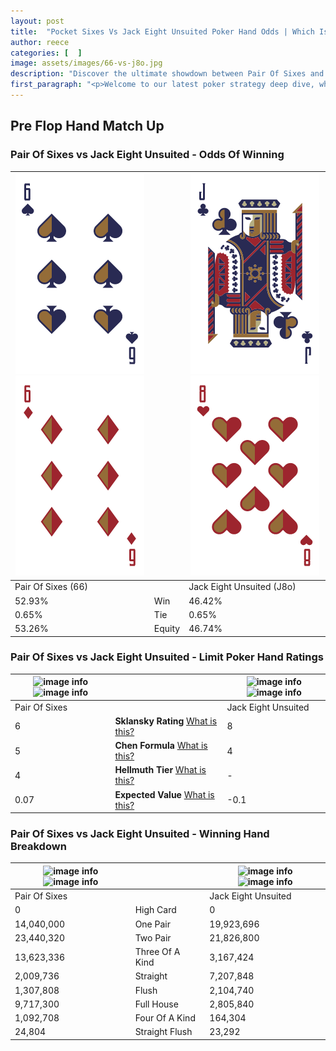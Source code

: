 ```yaml
---
layout: post
title:  "Pocket Sixes Vs Jack Eight Unsuited Poker Hand Odds | Which Is The Better Hand In Poker? A Complete Guide"
author: reece
categories: [  ]
image: assets/images/66-vs-j8o.jpg
description: "Discover the ultimate showdown between Pair Of Sixes and Jack Eight Unsuited in poker! Uncover the odds, strategies, and scenarios where one hand triumphs over the other. Get ready to up your poker game with this thrilling analysis."
first_paragraph: "<p>Welcome to our latest poker strategy deep dive, where we're pitting two distinct hands against each other in a high-stakes showdown: Pair Of Sixes vs Jack Eight Unsuited.</p><p>In the dynamic world of poker, every decision counts, and knowing which hand holds the upper hand is key to your success at the table.</p><p>In this article, we'll dissect these two hands, explore the scenarios where one dominates the other, and equip you with the knowledge to make strategic choices that can tip the odds in your favor.</p><p>Get ready to unravel the intriguing dynamics of these poker hands and elevate your game to new heights.</p>"
---
```




[comment]: # (sp0)

## Pre Flop Hand Match Up

<div class="table hand-ratings" markdown="1"> 



### Pair Of Sixes vs Jack Eight Unsuited - Odds Of Winning


    
| ![image info](assets/images/hand1/6.png) ![image info](assets/images/hand1/6o.png) |  | ![image info](assets/images/hand2/j.png) ![image info](assets/images/hand2/8o.png) |
| -------- | -------- | -------- |
| Pair Of Sixes (66) |  | Jack Eight Unsuited (J8o) |
| 52.93% | Win | 46.42% |
| 0.65% | Tie | 0.65% |
| 53.26% | Equity | 46.74% |




[comment]: # (sp1)



### Pair Of Sixes vs Jack Eight Unsuited - Limit Poker Hand Ratings


    
| ![image info](https://www.riverpairs.com/assets/images/hand1/6.png) ![image info](https://www.riverpairs.com/assets/images/hand1/6o.png) |  | ![image info](https://www.riverpairs.com/assets/images/hand2/j.png) ![image info](https://www.riverpairs.com/assets/images/hand2/8o.png) |
| -------- | -------- | -------- |
| Pair Of Sixes |  | Jack Eight Unsuited |
| 6 | **Sklansky Rating** [What is this?](/sklansky-rating-explained) | 8 |
| 5 | **Chen Formula** [What is this?](/chen-formula-explained) | 4 |
| 4 | **Hellmuth Tier** [What is this?](/Hellmuth-tier-explained) | - |
| 0.07 | **Expected Value** [What is this?](/expected-value-explained) | -0.1 |




[comment]: # (sp2)



### Pair Of Sixes vs Jack Eight Unsuited - Winning Hand Breakdown


    
| ![image info](https://www.riverpairs.com/assets/images/hand1/6.png) ![image info](https://www.riverpairs.com/assets/images/hand1/6o.png) |  | ![image info](https://www.riverpairs.com/assets/images/hand2/j.png) ![image info](https://www.riverpairs.com/assets/images/hand2/8o.png) |
| -------- | -------- | -------- |
| Pair Of Sixes |  | Jack Eight Unsuited |
| 0 | High Card | 0 |
| 14,040,000 | One Pair | 19,923,696 |
| 23,440,320 | Two Pair | 21,826,800 |
| 13,623,336 | Three Of A Kind | 3,167,424 |
| 2,009,736 | Straight | 7,207,848 |
| 1,307,808 | Flush | 2,104,740 |
| 9,717,300 | Full House | 2,805,840 |
| 1,092,708 | Four Of A Kind | 164,304 |
| 24,804 | Straight Flush | 23,292 |




[comment]: # (sp3)



</div>

[comment]: # (sp4)



[comment]: # (sp5)

